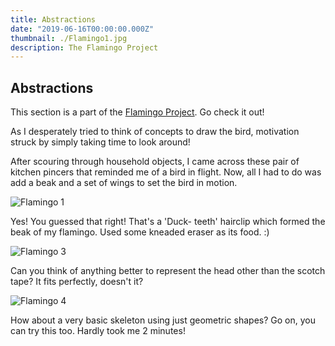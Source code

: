 ```yaml
---
title: Abstractions
date: "2019-06-16T00:00:00.000Z"
thumbnail: ./Flamingo1.jpg
description: The Flamingo Project
---
```



## Abstractions

This section is a part of the [Flamingo Project](https://www.nimu.work/project-flamingo/). Go check it out!

As I desperately tried to think of concepts to draw the bird, motivation struck by simply taking time to look around! 

After scouring through household objects, I came across these pair of kitchen pincers that reminded me of a bird in flight. Now, all I had to do was add a beak and a set of wings to set the bird in motion.


![Flamingo 1](./Flamingo2.jpg)


Yes! You guessed that right! That's a 'Duck- teeth' hairclip which formed the beak of my flamingo. Used some kneaded eraser as its food. :)

![Flamingo 3](./Flamingo3.jpg) 


Can you think of anything better to represent the head other than the scotch tape? It fits perfectly, doesn't it? 

![Flamingo 4](./Flamingo4.jpg) 


How about a very basic skeleton using just geometric shapes? Go on, you can try this too. Hardly took me 2 minutes! 



